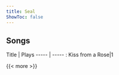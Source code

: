 ```yaml
---
title: Seal
ShowToc: false
---
```


## Songs
Title | Plays 
----- | ----- : 
Kiss from a Rose|1

{{< more >}}